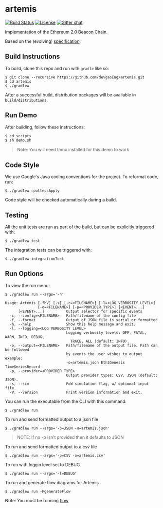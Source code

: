 # artemis

 [![Build Status](https://jenkins.devgao.tech/job/Artemis/job/master/badge/icon)](https://jenkins.devgao.tech/job/Artemis/job/master/)
 [![License](https://img.shields.io/badge/License-Apache%202.0-blue.svg)](https://github.com/DevgaoEng/artemis/blob/master/LICENSE)
 [![Gitter chat](https://badges.gitter.im/devgaoEng/artemis.png)](https://gitter.im/devgaoEng/artemis)

Implementation of the Ethereum 2.0 Beacon Chain.

Based on the (evolving) [specification](https://github.com/ethereum/eth2.0-specs/blob/master/specs/core/0_beacon-chain.md).

## Build Instructions

To build, clone this repo and run with `gradle` like so:

```
$ git clone --recursive https://github.com/devgaoEng/artemis.git
$ cd artemis
$ ./gradlew
```

After a successful build, distribution packages will be available in `build/distributions`.

## Run Demo

After building, follow these instructions:

```bash
$ cd scripts
$ sh demo.sh
```

> Note:  You will need tmux installed for this demo to work

## Code Style

We use Google's Java coding conventions for the project. To reformat code, run: 

```
$ ./gradlew spotlessApply
```

Code style will be checked automatically during a build.

## Testing

All the unit tests are run as part of the build, but can be explicitly triggered with:
```
$ ./gradlew test
```
The integration tests can be triggered with:
```
$ ./gradlew integrationTest
```

## Run Options

To view the run menu:

```
$ ./gradlew run --args='-h'

Usage: Artemis [-fhV] [-s] [-c=<FILENAME>] [-l=<LOG VERBOSITY LEVEL>]
               [-o=<FILENAME>] [-p=<PROVIDER TYPE>] [<EVENT>...]
      [<EVENT>...]          Output selector for specific events
  -c, --config=<FILENAME>   Path/filename of the config file
  -f, --format              Output of JSON file is serial or formatted
  -h, --help                Show this help message and exit.
  -l, --logging=<LOG VERBOSITY LEVEL>
                            Logging verbosity levels: OFF, FATAL, WARN, INFO, DEBUG,
                              TRACE, ALL (default: INFO).
  -o, --output=<FILENAME>   Path/filename of the output file. Path can be followed
                            by events the user wishes to output example:
                            -o=artemis.json Eth2Genesis TimeSeriesRecord
  -p, --provider=<PROVIDER TYPE>
                            Output provider types: CSV, JSON (default: JSON).
  -s, --sim                 PoW simulation flag, w/ optional input file
  -V, --version             Print version information and exit.
```

You can run the executable from the CLI with this command:
```
$ ./gradlew run
```

To run and send formatted output to a json file

```
$ ./gradlew run --args='-p=JSON -o=artemis.json'
```

>NOTE: If no -p isn't provided then it defaults to JSON

To run and send formatted output to a csv file

```
$ ./gradlew run --args='-p=CSV -o=artemis.csv'
```

To run with loggin level set to DEBUG

```
$ ./gradlew run --args='-l=DEBUG'
```

To run and generate flow diagrams for Artemis
```
$ ./gradlew run -PgenerateFlow
```
Note: You must be running [flow](http://findtheflow.io/)
